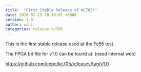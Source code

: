 ```yaml
---
title:  "First Stable Release of KC705!"
date: 2018-01-15 18:18:01 +0800
version: 1.0 
author: xshi
categories: release kc705
---
```



This is the first stable release used at the Fe55 test.

The FPGA bit file for v1.0 can be found at: (need internal web)

https://github.com/cepc/kc705/releases/tag/v1.0

